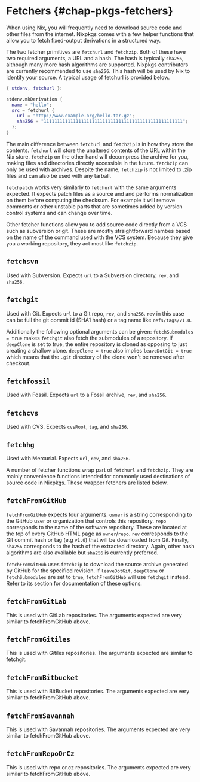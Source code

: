 # Fetchers {#chap-pkgs-fetchers}

When using Nix, you will frequently need to download source code and other files from the internet. Nixpkgs comes with a few helper functions that allow you to fetch fixed-output derivations in a structured way.

The two fetcher primitives are `fetchurl` and `fetchzip`. Both of these have two required arguments, a URL and a hash. The hash is typically `sha256`, although many more hash algorithms are supported. Nixpkgs contributors are currently recommended to use `sha256`. This hash will be used by Nix to identify your source. A typical usage of fetchurl is provided below.

```nix
{ stdenv, fetchurl }:

stdenv.mkDerivation {
  name = "hello";
  src = fetchurl {
    url = "http://www.example.org/hello.tar.gz";
    sha256 = "1111111111111111111111111111111111111111111111111111";
  };
}
```

The main difference between `fetchurl` and `fetchzip` is in how they store the contents. `fetchurl` will store the unaltered contents of the URL within the Nix store. `fetchzip` on the other hand will decompress the archive for you, making files and directories directly accessible in the future. `fetchzip` can only be used with archives. Despite the name, `fetchzip` is not limited to .zip files and can also be used with any tarball.

`fetchpatch` works very similarly to `fetchurl` with the same arguments expected. It expects patch files as a source and and performs normalization on them before computing the checksum. For example it will remove comments or other unstable parts that are sometimes added by version control systems and can change over time.


Other fetcher functions allow you to add source code directly from a VCS such as subversion or git. These are mostly straightforward nambes based on the name of the command used with the VCS system. Because they give you a working repository, they act most like `fetchzip`.

## `fetchsvn`

Used with Subversion. Expects `url` to a Subversion directory, `rev`, and `sha256`.

## `fetchgit`

Used with Git. Expects `url` to a Git repo, `rev`, and `sha256`. `rev` in this case can be full the git commit id (SHA1 hash) or a tag name like `refs/tags/v1.0`.

Additionally the following optional arguments can be given: `fetchSubmodules = true` makes `fetchgit` also fetch the submodules of a repository. If `deepClone` is set to true, the entire repository is cloned as opposing to just creating a shallow clone. `deepClone = true` also implies `leaveDotGit = true` which means that the `.git` directory of the clone won't be removed after checkout.

## `fetchfossil`

Used with Fossil. Expects `url` to a Fossil archive, `rev`, and `sha256`.

## `fetchcvs`

Used with CVS. Expects `cvsRoot`, `tag`, and `sha256`.

## `fetchhg`

Used with Mercurial. Expects `url`, `rev`, and `sha256`.

A number of fetcher functions wrap part of `fetchurl` and `fetchzip`. They are mainly convenience functions intended for commonly used destinations of source code in Nixpkgs. These wrapper fetchers are listed below.

## `fetchFromGitHub`

`fetchFromGitHub` expects four arguments. `owner` is a string corresponding to the GitHub user or organization that controls this repository. `repo` corresponds to the name of the software repository. These are located at the top of every GitHub HTML page as `owner`/`repo`. `rev` corresponds to the Git commit hash or tag (e.g `v1.0`) that will be downloaded from Git. Finally, `sha256` corresponds to the hash of the extracted directory. Again, other hash algorithms are also available but `sha256` is currently preferred.

`fetchFromGitHub` uses `fetchzip` to download the source archive generated by GitHub for the specified revision. If `leaveDotGit`, `deepClone` or `fetchSubmodules` are set to `true`, `fetchFromGitHub` will use `fetchgit` instead. Refer to its section for documentation of these options.

## `fetchFromGitLab`

This is used with GitLab repositories. The arguments expected are very similar to fetchFromGitHub above.

## `fetchFromGitiles`

This is used with Gitiles repositories. The arguments expected are similar to fetchgit.

## `fetchFromBitbucket`

This is used with BitBucket repositories. The arguments expected are very similar to fetchFromGitHub above.

## `fetchFromSavannah`

This is used with Savannah repositories. The arguments expected are very similar to fetchFromGitHub above.

## `fetchFromRepoOrCz`

This is used with repo.or.cz repositories. The arguments expected are very similar to fetchFromGitHub above.
